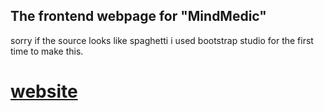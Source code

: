 ## The frontend webpage for "MindMedic"

sorry if the source looks like spaghetti i used bootstrap studio for the first time to make this.

# [website](mindmedic-frontend.pages.dev/)
